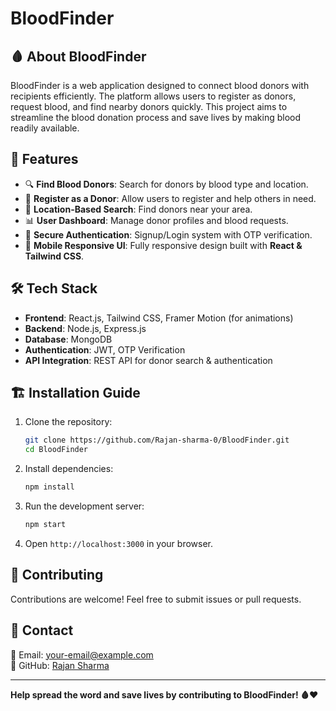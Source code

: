 # BloodFinder

## 🩸 About BloodFinder
BloodFinder is a web application designed to connect blood donors with recipients efficiently. The platform allows users to register as donors, request blood, and find nearby donors quickly. This project aims to streamline the blood donation process and save lives by making blood readily available.

## 🚀 Features
- 🔍 **Find Blood Donors**: Search for donors by blood type and location.
- 📝 **Register as a Donor**: Allow users to register and help others in need.
- 📍 **Location-Based Search**: Find donors near your area.
- 📊 **User Dashboard**: Manage donor profiles and blood requests.
- 🔐 **Secure Authentication**: Signup/Login system with OTP verification.
- 📱 **Mobile Responsive UI**: Fully responsive design built with **React & Tailwind CSS**.

## 🛠️ Tech Stack
- **Frontend**: React.js, Tailwind CSS, Framer Motion (for animations)
- **Backend**: Node.js, Express.js
- **Database**: MongoDB
- **Authentication**: JWT, OTP Verification
- **API Integration**: REST API for donor search & authentication

## 🏗️ Installation Guide
1. Clone the repository:
   ```sh
   git clone https://github.com/Rajan-sharma-0/BloodFinder.git
   cd BloodFinder
   ```
2. Install dependencies:
   ```sh
   npm install
   ```
3. Run the development server:
   ```sh
   npm start
   ```
4. Open `http://localhost:3000` in your browser.

## 📌 Contributing
Contributions are welcome! Feel free to submit issues or pull requests.



## 💌 Contact
📧 Email: [your-email@example.com](mailto:your-email@example.com)  
🔗 GitHub: [Rajan Sharma](https://github.com/Rajan-sharma-0)

---
**Help spread the word and save lives by contributing to BloodFinder! 🩸❤️**

